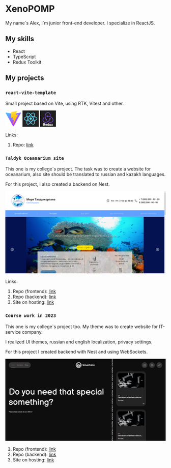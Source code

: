 # XenoPOMP

My name\`s Alex, I\`m junior front-end developer. I specialize in ReactJS.

## My skills
- React
- TypeScript
- Redux Toolkit

## My projects
### ``react-vite-template``
<p>Small project based on Vite, using RTK, Vitest and other.</p>

<p>
<img src="src/images/vite-logo.png" style="width: 10%; max-width: 100px" />
<img src="src/images/react-logo.png" style="width: 10%; max-width: 100px" />
<img src="src/images/redux-logo.png" style="width: 10%; max-width: 100px" />
</p>

<p>Links:</p>

1. Repo: [link](https://github.com/XenoPOMP/react-vite-template)

### ``Taldyk Oceanarium site``
<p>This one is my college`s project. The task was to create a website for oceanarium, also site should be translated to russian and kazakh languages.</p>
<p>For this project, I also created a backend on Nest.</p>

<p>
<img src="src/images/screen0.png" />
</p>

<p>Links:</p>

1. Repo (frontend): [link](https://github.com/XenoPOMP/college-2023-oceanarium)
2. Repo (backend): [link](https://github.com/XenoPOMP/college-2023-oceanarium-server)
3. Site on hosting: [link](https://taldykoceanarium.netlify.app)

### ``Course work in 2023``

<p>This one is my college`s project too. My theme was to create website for IT-service company.</p>
<p>I realized UI themes, russian and english localization, privacy settings.</p>
<p>For this project I created backend with Nest and using WebSockets.</p>

<p>
<img src="src/images/en-screen0.png" />
</p>

1. Repo (frontend): [link](https://github.com/XenoPOMP/coursework-2023)
2. Repo (backend): [link](https://github.com/XenoPOMP/coursework-2023-backend)
3. Site on hosting: [link](https://xeno-coursework-2023.netlify.app)